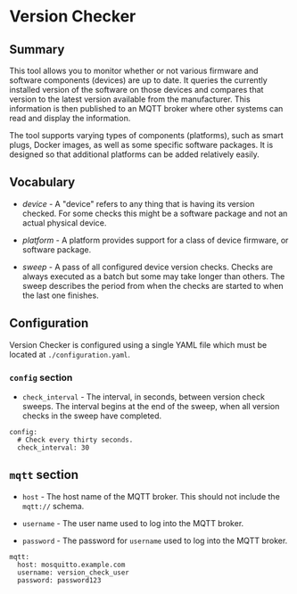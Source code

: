 # Version Checker

## Summary

This tool allows you to monitor whether or not various firmware and software components (devices) are up to date. It queries the currently installed version of the software on those devices and compares that version to the latest version available from the manufacturer. This information is then published to an MQTT broker where other systems can read and display the information.

The tool supports varying types of components (platforms), such as smart plugs, Docker images, as well as some specific software packages. It is designed so that additional platforms can be added relatively easily.

## Vocabulary

- *device* - A "device" refers to any thing that is having its version checked. For some checks this might be a software package and not an actual physical device.

- *platform* - A platform provides support for a class of device firmware, or software package.

- *sweep* - A pass of all configured device version checks. Checks are always executed as a batch but some may take longer than others. The sweep describes the period from when the checks are started to when the last one finishes.

## Configuration

Version Checker is configured using a single YAML file which must be located at `./configuration.yaml`.

### `config` section

- `check_interval` - The interval, in seconds, between version check sweeps. The interval begins at the end of the sweep, when all version checks in the sweep have completed.

```
config:
  # Check every thirty seconds.
  check_interval: 30
```

## `mqtt` section

- `host` - The host name of the MQTT broker. This should not include the `mqtt://` schema.

- `username` - The user name used to log into the MQTT broker.

- `password` - The password for `username` used to log into the MQTT broker.

```
mqtt:
  host: mosquitto.example.com
  username: version_check_user
  password: password123
```
